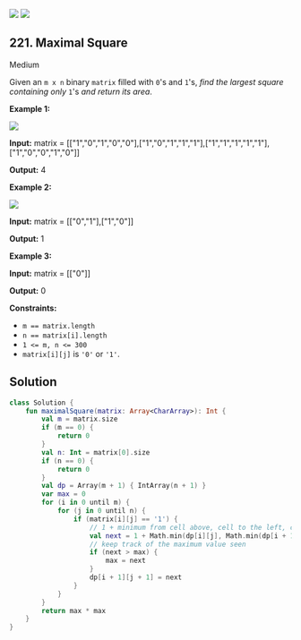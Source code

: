 [![](https://img.shields.io/github/stars/javadev/LeetCode-in-All?label=Stars&style=flat-square)](https://github.com/javadev/LeetCode-in-All)
[![](https://img.shields.io/github/forks/javadev/LeetCode-in-All?label=Fork%20me%20on%20GitHub%20&style=flat-square)](https://github.com/javadev/LeetCode-in-All/fork)

## 221\. Maximal Square

Medium

Given an `m x n` binary `matrix` filled with `0`'s and `1`'s, _find the largest square containing only_ `1`'s _and return its area_.

**Example 1:**

![](https://assets.leetcode.com/uploads/2020/11/26/max1grid.jpg)

**Input:** matrix = \[\["1","0","1","0","0"],["1","0","1","1","1"],["1","1","1","1","1"],["1","0","0","1","0"]]

**Output:** 4

**Example 2:**

![](https://assets.leetcode.com/uploads/2020/11/26/max2grid.jpg)

**Input:** matrix = \[\["0","1"],["1","0"]]

**Output:** 1

**Example 3:**

**Input:** matrix = \[\["0"]]

**Output:** 0

**Constraints:**

*   `m == matrix.length`
*   `n == matrix[i].length`
*   `1 <= m, n <= 300`
*   `matrix[i][j]` is `'0'` or `'1'`.

## Solution

```kotlin
class Solution {
    fun maximalSquare(matrix: Array<CharArray>): Int {
        val m = matrix.size
        if (m == 0) {
            return 0
        }
        val n: Int = matrix[0].size
        if (n == 0) {
            return 0
        }
        val dp = Array(m + 1) { IntArray(n + 1) }
        var max = 0
        for (i in 0 until m) {
            for (j in 0 until n) {
                if (matrix[i][j] == '1') {
                    // 1 + minimum from cell above, cell to the left, cell diagonal upper-left
                    val next = 1 + Math.min(dp[i][j], Math.min(dp[i + 1][j], dp[i][j + 1]))
                    // keep track of the maximum value seen
                    if (next > max) {
                        max = next
                    }
                    dp[i + 1][j + 1] = next
                }
            }
        }
        return max * max
    }
}
```